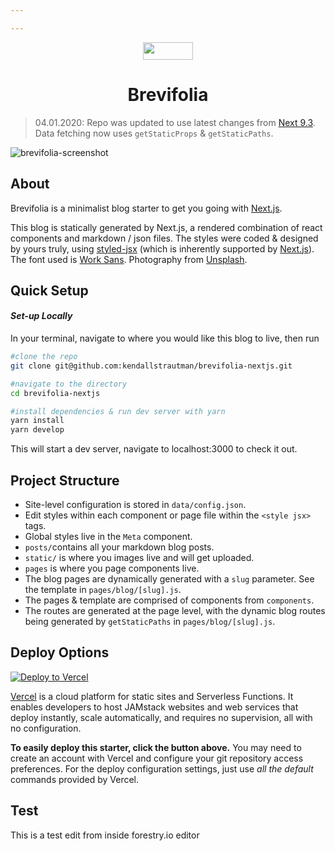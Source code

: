 ```yaml
---

---
```

<p align="center">
<a href="https://www.nextjs.org/">
<img src="public/static/icons/nextjs-black-logo.svg" width="80" height="28">
</a>
</p>
<h1 align="center">
Brevifolia
</h1>

> 04.01.2020: Repo was updated to use latest changes from [Next 9.3](https://nextjs.org/blog/next-9-3#next-gen-static-site-generation-ssg-support). Data fetching now uses `getStaticProps` & `getStaticPaths`.

![brevifolia-screenshot](public/static/brevifolia-screenshot.jpg)

## About

Brevifolia is a minimalist blog starter to get you going with [Next.js](https://nextjs.org/).

This blog is statically generated by Next.js, a rendered combination of react components and markdown / json files. The styles were coded & designed by yours truly, using [styled-jsx](https://github.com/zeit/styled-jsx) (which is inherently supported by [Next.js](https://nextjs.org/docs#built-in-css-support)). The font used is [Work Sans](https://fonts.google.com/specimen/Work+Sans). Photography from [Unsplash](https://unsplash.com/).

## Quick Setup

#### _Set-up Locally_

In your terminal, navigate to where you would like this blog to live, then run

```bash
#clone the repo
git clone git@github.com:kendallstrautman/brevifolia-nextjs.git

#navigate to the directory
cd brevifolia-nextjs

#install dependencies & run dev server with yarn
yarn install
yarn develop
```

This will start a dev server, navigate to localhost:3000 to check it out.

## Project Structure

* Site-level configuration is stored in `data/config.json`.
* Edit styles within each component or page file within the `<style jsx>` tags.
* Global styles live in the `Meta` component.
* `posts/`contains all your markdown blog posts.
* `static/` is where you images live and will get uploaded.
* `pages` is where you page components live.
* The blog pages are dynamically generated with a `slug` parameter. See the template in `pages/blog/[slug].js`.
* The pages & template are comprised of components from `components`.
* The routes are generated at the page level, with the dynamic blog routes being generated by `getStaticPaths` in `pages/blog/[slug].js`.

## Deploy Options

[![Deploy to Vercel](public/static/icons/deploy-vercel.svg)](https://vercel.com/import/project?template=https://github.com/kendallstrautman/brevifolia-nextjs)

[Vercel](https://vercel.com/docs/v2/introduction) is a cloud platform for static sites and Serverless Functions. It enables developers to host JAMstack websites and web services that deploy instantly, scale automatically, and requires no supervision, all with no configuration.

**To easily deploy this starter, click the button above.** You may need to create an account with Vercel and configure your git repository access preferences. For the deploy configuration settings, just use _all the default_ commands provided by Vercel.

## Test

This is a test edit from inside forestry.io editor